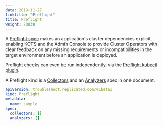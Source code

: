 ```yaml
---
date: 2019-11-27
linktitle: "Preflight"
title: Preflight
weight: 20030
---
```

A [Preflight spec](https://troubleshoot.sh/reference/preflights/) makes an application's cluster dependencies explicit, enabling KOTS and the Admin Console to provide Cluster Operators with clear feedback on any missing requirements or incompatibilities in the target environment before an application is deployed.

Preflight checks can even be run independently, via the [Preflight kubectl plugin](https://troubleshoot.sh/docs/preflight/overview/).

A Preflight kind is a [Collectors](https://troubleshoot.sh/reference/collectors/overview/) and an [Analyzers](https://troubleshoot.sh/reference/analyzers/overview/) spec in one document.

```yaml
apiVersion: troubleshoot.replicated.com/v1beta1
kind: Preflight
metadata:
  name: sample
spec:
  collectors: []
  analyzers: []
```
